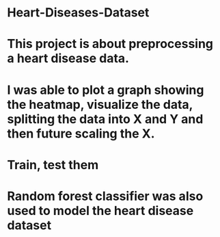 # Heart-Diseases-Dataset
# This project is about preprocessing a heart disease data.
# I was able to plot a graph showing the heatmap, visualize the data, splitting the data into X and Y and then future scaling the X.
# Train, test them
# Random forest classifier was also used to model the heart disease dataset
